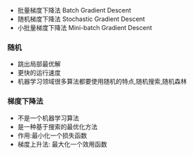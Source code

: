 - 批量梯度下降法 Batch Gradient Descent
- 随机梯度下降法 Stochastic  Gradient Descent
- 小批量梯度下降法 Mini-batch  Gradient Descent


### 随机
- 跳出局部最优解
- 更快的运行速度
- 机器学习领域很多算法都要使用随机的特点,随机搜索,随机森林

### 梯度下降法
- 不是一个机器学习算法
- 是一种基于搜索的最优化方法
- 作用:最小化一个损失函数
- 梯度上升法: 最大化一个效用函数